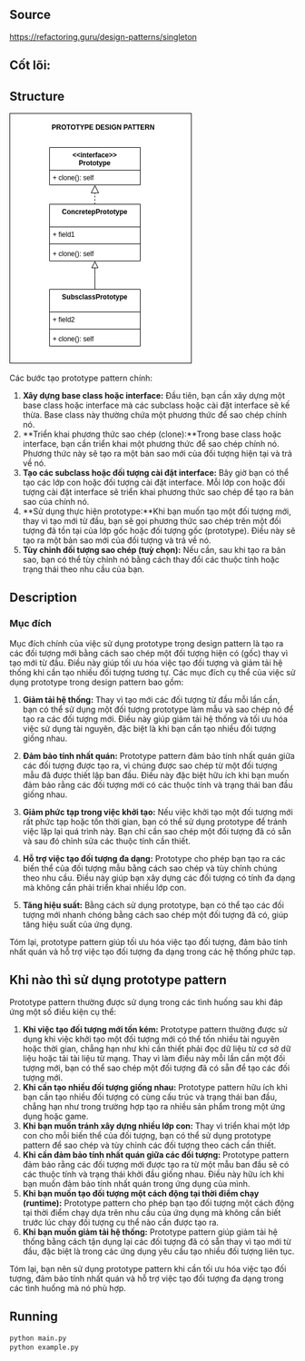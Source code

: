 ## Source

https://refactoring.guru/design-patterns/singleton

## Cốt lõi:

>
## Structure

![alt tag](prototype.png)

Các bước tạo prototype pattern chính:

1. **Xây dựng base class hoặc interface:** Đầu tiên, bạn cần xây dựng một base class hoặc interface mà các subclass hoặc
   cài đặt interface sẽ kế thừa. Base class này thường chứa một phương thức để sao chép chính nó.
2. **Triển khai phương thức sao chép (clone):**Trong base class hoặc interface, bạn cần triển khai một phương thức để sao
   chép chính nó. Phương thức này sẽ tạo ra một bản sao mới của đối tượng hiện tại và trả về nó.
3. **Tạo các subclass hoặc đối tượng cài đặt interface:** Bây giờ bạn có thể tạo các lớp con hoặc đối tượng cài đặt
   interface. Mỗi lớp con hoặc đối tượng cài đặt interface sẽ triển khai phương thức sao chép để tạo ra bản sao của
   chính nó.
4. **Sử dụng thực hiện prototype:**Khi bạn muốn tạo một đối tượng mới, thay vì tạo mới từ đầu, bạn sẽ gọi phương thức sao
   chép trên một đối tượng đã tồn tại của lớp gốc hoặc đối tượng gốc (prototype). Điều này sẽ tạo ra một bản sao mới của
   đối tượng và trả về nó.
5. **Tùy chỉnh đối tượng sao chép (tuỳ chọn):** Nếu cần, sau khi tạo ra bản sao, bạn có thể tùy chỉnh nó bằng cách thay đổi
   các thuộc tính hoặc trạng thái theo nhu cầu của bạn.

## Description

### Mục đích

Mục đích chính của việc sử dụng prototype trong design pattern là tạo ra các đối tượng mới bằng cách sao chép một đối
tượng hiện có (gốc) thay vì tạo mới từ đầu. Điều này giúp tối ưu hóa việc tạo đối tượng và giảm tải hệ thống khi cần tạo
nhiều đối tượng tương tự. Các mục đích cụ thể của việc sử dụng prototype trong design pattern bao gồm:

1. **Giảm tải hệ thống:** Thay vì tạo mới các đối tượng từ đầu mỗi lần cần, bạn có thể sử dụng một đối tượng prototype
   làm mẫu và sao chép nó để tạo ra các đối tượng mới. Điều này giúp giảm tải hệ thống và tối ưu hóa việc sử dụng tài
   nguyên, đặc biệt là khi bạn cần tạo nhiều đối tượng giống nhau.
2. **Đảm bảo tính nhất quán:** Prototype pattern đảm bảo tính nhất quán giữa các đối tượng được tạo ra, vì chúng được
   sao chép từ một đối tượng mẫu đã được thiết lập ban đầu. Điều này đặc biệt hữu ích khi bạn muốn đảm bảo rằng các đối
   tượng mới có các thuộc tính và trạng thái ban đầu giống nhau.

3. **Giảm phức tạp trong việc khởi tạo:** Nếu việc khởi tạo một đối tượng mới rất phức tạp hoặc tốn thời gian, bạn có
   thể sử dụng prototype để tránh việc lặp lại quá trình này. Bạn chỉ cần sao chép một đối tượng đã có sẵn và sau đó
   chỉnh sửa các thuộc tính cần thiết.

4. **Hỗ trợ việc tạo đối tượng đa dạng:** Prototype cho phép bạn tạo ra các biến thể của đối tượng mẫu bằng cách sao
   chép và tùy chỉnh chúng theo nhu cầu. Điều này giúp bạn xây dựng các đối tượng có tính đa dạng mà không cần phải triển khai
   nhiều lớp con.

5. **Tăng hiệu suất:** Bằng cách sử dụng prototype, bạn có thể tạo các đối tượng mới nhanh chóng bằng cách sao chép một
   đối tượng đã có, giúp tăng hiệu suất của ứng dụng.

Tóm lại, prototype pattern giúp tối ưu hóa việc tạo đối tượng, đảm bảo tính nhất quán và hỗ trợ việc tạo đối tượng đa
dạng trong các hệ thống phức tạp.

## Khi nào thì sử dụng prototype pattern

Prototype pattern thường được sử dụng trong các tình huống sau khi đáp ứng một số điều kiện cụ thể:

1. **Khi việc tạo đối tượng mới tốn kém:** Prototype pattern thường được sử dụng khi việc khởi tạo một đối tượng mới có
   thể tốn nhiều tài nguyên hoặc thời gian, chẳng hạn như khi cần thiết phải đọc dữ liệu từ cơ sở dữ liệu hoặc tải tài
   liệu từ mạng. Thay vì làm điều này mỗi lần cần một đối tượng mới, bạn có thể sao chép một đối tượng đã có sẵn để tạo
   các đối tượng mới.
2. **Khi cần tạo nhiều đối tượng giống nhau:** Prototype pattern hữu ích khi bạn cần tạo nhiều đối tượng có cùng cấu
   trúc và trạng thái ban đầu, chẳng hạn như trong trường hợp tạo ra nhiều sản phẩm trong một ứng dụng hoặc game.
3. **Khi bạn muốn tránh xây dựng nhiều lớp con:** Thay vì triển khai một lớp con cho mỗi biến thể của đối tượng, bạn có
   thể sử dụng prototype pattern để sao chép và tùy chỉnh các đối tượng theo cách cần thiết.
4. **Khi cần đảm bảo tính nhất quán giữa các đối tượng:** Prototype pattern đảm bảo rằng các đối tượng mới được tạo ra
   từ một mẫu ban đầu sẽ có các thuộc tính và trạng thái khởi đầu giống nhau. Điều này hữu ích khi bạn muốn đảm bảo tính
   nhất quán trong ứng dụng của mình.
5. **Khi bạn muốn tạo đối tượng một cách động tại thời điểm chạy (runtime):** Prototype pattern cho phép bạn tạo đối
   tượng một cách động tại thời điểm chạy dựa trên nhu cầu của ứng dụng mà không cần biết trước lúc chạy đối tượng cụ
   thể nào cần được tạo ra.
6. **Khi bạn muốn giảm tải hệ thống:** Prototype pattern giúp giảm tải hệ thống bằng cách tận dụng lại các đối tượng đã
   có sẵn thay vì tạo mới từ đầu, đặc biệt là trong các ứng dụng yêu cầu tạo nhiều đối tượng liên tục.

Tóm lại, bạn nên sử dụng prototype pattern khi cần tối ưu hóa việc tạo đối tượng, đảm bảo tính nhất quán và hỗ trợ việc
tạo đối tượng đa dạng trong các tình huống mà nó phù hợp.

## Running

```
python main.py
python example.py
```